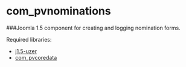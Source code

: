 # com_pvnominations
###Joomla 1.5 component for creating and logging nomination forms.

Required libraries:
* [j1.5-uzer](https://github.com/mattyhead/j1.5-uzer)
* [com_pvcoredata](https://github.com/mattyhead/com_pvcoredata)
